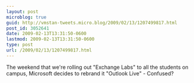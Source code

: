 ```yaml
---
layout: post
microblog: true
guid: http://vmstan-tweets.micro.blog/2009/02/13/1207499817.html
post_id: 3052641
date: 2009-02-13T13:31:50-0600
lastmod: 2009-02-13T13:31:50-0600
type: post
url: /2009/02/13/1207499817.html
---
```

The weekend that we're rolling out "Exchange Labs" to all the students on campus, Microsoft decides to rebrand it "Outlook Live" - Confused?

